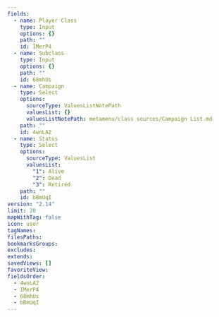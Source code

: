 ```yaml
---
fields:
  - name: Player Class
    type: Input
    options: {}
    path: ""
    id: IMerP4
  - name: Subclass
    type: Input
    options: {}
    path: ""
    id: 68mhUs
  - name: Campaign
    type: Select
    options:
      sourceType: ValuesListNotePath
      valuesList: {}
      valuesListNotePath: metamenu/class sources/Campaign List.md
    path: ""
    id: 4wnLA2
  - name: Status
    type: Select
    options:
      sourceType: ValuesList
      valuesList:
        "1": Alive
        "2": Dead
        "3": Retired
    path: ""
    id: bBmUqI
version: "2.14"
limit: 20
mapWithTag: false
icon: user
tagNames: 
filesPaths: 
bookmarksGroups: 
excludes: 
extends: 
savedViews: []
favoriteView: 
fieldsOrder:
  - 4wnLA2
  - IMerP4
  - 68mhUs
  - bBmUqI
---
```

